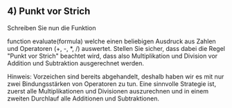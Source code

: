 ## 4) Punkt vor Strich
Schreiben Sie nun die Funktion

function evaluate(formula)
welche einen beliebigen Ausdruck aus Zahlen und Operatoren (+, -, *, /) auswertet. Stellen Sie sicher, dass dabei die Regel "Punkt vor Strich" beachtet wird, dass also Multiplikation und Division vor Addition und Subtraktion ausgerechnet werden.

Hinweis: Vorzeichen sind bereits abgehandelt, deshalb haben wir es mit nur zwei Bindungsstärken von Operatoren zu tun. Eine sinnvolle Strategie ist, zuerst alle Multiplikationen und Divisionen auszurechnen und in einem zweiten Durchlauf alle Additionen und Subtraktionen.
